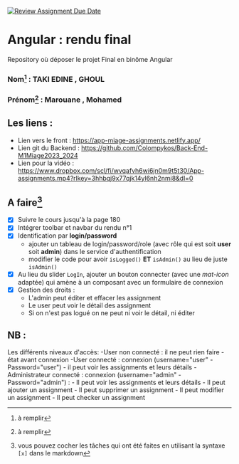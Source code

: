 [![Review Assignment Due Date](https://classroom.github.com/assets/deadline-readme-button-24ddc0f5d75046c5622901739e7c5dd533143b0c8e959d652212380cedb1ea36.svg)](https://classroom.github.com/a/6epMQcoo)
# Angular : rendu final
Repository où déposer le projet Final en binôme Angular

### Nom[^1] : TAKI EDINE , GHOUL

### Prénom[^2] : Marouane , Mohamed

## Les liens : 
- Lien vers le front : https://app-miage-assignments.netlify.app/
- Lien git du Backend : https://github.com/Colompykos/Back-End-M1Miage2023_2024
- Lien pour la vidéo : https://www.dropbox.com/scl/fi/wvqafvh6wi6jn0m9t5t30/App-assignments.mp4?rlkey=3hhbqj9x77qjk14yl6nh2nmi8&dl=0

## A faire[^3]
- [x] Suivre le cours jusqu'à la page 180
- [x] Intégrer toolbar et navbar du rendu n°1
- [x] Identification par **login/password**
  - ajouter un tableau de login/password/role (avec rôle qui est soit **user** soit **admin**) dans le service d'authentification
  - modifier le code pour avoir `isLogged()` **ET** `isAdmin()` au lieu de juste `isAdmin()`
- [x] Au lieu du slider `LogIn`, ajouter un bouton connecter (avec une *mat-icon* adaptée) qui amène à un composant avec un formulaire de connexion
- [x] Gestion des droits :
  - L'admin peut éditer et effacer les assignment
  - Le user peut voir le détail des assignment
  - Si on n'est pas logué on ne peut ni voir le détail, ni éditer

## NB : 
Les différents niveaux d'accès:
-User non connecté : il ne peut rien faire  - état avant connexion
-User connecté : connexion (username="user" - Password="user") - il peut voir les assignments et leurs détails
-Administrateur connecté : connexion (username="admin" - Password="admin") :
            - Il peut voir les assignments et leurs détails
            - Il peut ajouter un assignment
            - Il peut supprimer un assignment
            - Il peut modifier un assignment
            - Il peut checker un assignment
            

[^1]: à remplir
[^2]: à remplir
[^3]: vous pouvez cocher les tâches qui ont été faites en utilisant la syntaxe `[x]` dans le markdown
